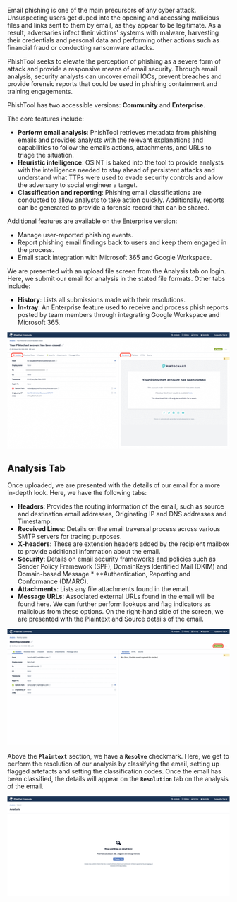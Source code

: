 Email phishing is one of the main precursors of any cyber attack. Unsuspecting users get duped into the opening and accessing malicious files and links sent to them by email, as they appear to be legitimate. As a result, adversaries infect their victims’ systems with malware, harvesting their credentials and personal data and performing other actions such as financial fraud or conducting ransomware attacks.

PhishTool seeks to elevate the perception of phishing as a severe form of attack and provide a responsive means of email security. Through email analysis, security analysts can uncover email IOCs, prevent breaches and provide forensic reports that could be used in phishing containment and training engagements.

PhishTool has two accessible versions: **Community** and **Enterprise**.

The core features include:

* **Perform email analysis**: PhishTool retrieves metadata from phishing emails and provides analysts with the relevant explanations and capabilities to follow the email’s actions, attachments, and URLs to triage the situation.
* **Heuristic intelligence**: OSINT is baked into the tool to provide analysts with the intelligence needed to stay ahead of persistent attacks and understand what TTPs were used to evade security controls and allow the adversary to social engineer a target.
* **Classification and reporting**: Phishing email classifications are conducted to allow analysts to take action quickly. Additionally, reports can be generated to provide a forensic record that can be shared.

Additional features are available on the Enterprise version:

* Manage user-reported phishing events.
* Report phishing email findings back to users and keep them engaged in the process.
* Email stack integration with Microsoft 365 and Google Workspace.

We are presented with an upload file screen from the Analysis tab on login. Here, we submit our email for analysis in the stated file formats. Other tabs include:

* **History**: Lists all submissions made with their resolutions.
* **In-tray**: An Enterprise feature used to receive and process phish reports posted by team members through integrating Google Workspace and Microsoft 365.

<p align="center">
  <img src="https://github.com/AM1RKA/SOC-Analyst/blob/main/Cyber%20Threat%20Intellegence/Threat%20Intelligence%20Tools/PhishTool/AnalysisTab.gif">
</p>

## Analysis Tab
Once uploaded, we are presented with the details of our email for a more in-depth look. Here, we have the following tabs:

* **Headers**: Provides the routing information of the email, such as source and destination email addresses, Originating IP and DNS addresses and Timestamp.
* **Received Lines**: Details on the email traversal process across various SMTP servers for tracing purposes.
* **X-headers**: These are extension headers added by the recipient mailbox to provide additional information about the email.
* **Security**: Details on email security frameworks and policies such as Sender Policy Framework (SPF), DomainKeys Identified Mail (DKIM) and Domain-based Message * **Authentication, Reporting and Conformance (DMARC).
* **Attachments**: Lists any file attachments found in the email.
* **Message URLs**: Associated external URLs found in the email will be found here.
We can further perform lookups and flag indicators as malicious from these options. On the right-hand side of the screen, we are presented with the Plaintext and Source details of the email.

<p align="center">
  <img src="https://github.com/AM1RKA/SOC-Analyst/blob/main/Cyber%20Threat%20Intellegence/Threat%20Intelligence%20Tools/PhishTool/Update.gif">
</p>

Above the **`Plaintext`** section, we have a **`Resolve`** checkmark. Here, we get to perform the resolution of our analysis by classifying the email, setting up flagged artefacts and setting the classification codes. Once the email has been classified, the details will appear on the **`Resolution`** tab on the analysis of the email.

<p align="center">
  <img src="https://github.com/AM1RKA/SOC-Analyst/blob/main/Cyber%20Threat%20Intellegence/Threat%20Intelligence%20Tools/PhishTool/History.png">
</p>
